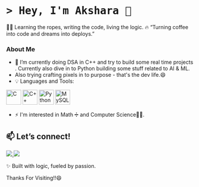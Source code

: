 
# <samp>&gt; Hey, I'm Akshara 👋
👩‍💻 Learning the ropes, writing the code, living the logic.
🔥 “Turning coffee into code and dreams into deploys.”

### About Me
- 🔭 I’m currently doing DSA in C++ and try to build some real time projects . Currently also dive in to Python building some stuff related to AI & ML.
- Also trying crafting pixels in to purpose - that's the dev life.😄
  <!-- - 💡 Programming languages I know: Python<img height=20 src="https://raw.githubusercontent.com/github/explore/80688e429a7d4ef2fca1e82350fe8e3517d3494d/topics/python/python.png"> | JavaScript <img height=20 src="https://raw.githubusercontent.com/github/explore/80688e429a7d4ef2fca1e82350fe8e3517d3494d/topics/javascript/javascript.png"> | HTML<img height=20 src="https://raw.githubusercontent.com/github/explore/80688e429a7d4ef2fca1e82350fe8e3517d3494d/topics/html/html.png">. -->
- 💡 Languages and Tools:
<p align="left">
    <!-- C -->
  <img src="https://cdn.jsdelivr.net/gh/devicons/devicon/icons/c/c-original.svg" alt="C" width="40"/>

  <!-- C++ -->
  <img src="https://cdn.jsdelivr.net/gh/devicons/devicon/icons/cplusplus/cplusplus-original.svg" alt="C++" width="40"/>

  <!-- Python -->
  <img src="https://cdn.jsdelivr.net/gh/devicons/devicon/icons/python/python-original.svg" alt="Python" width="40"/>
  
<!-- MySQL -->
  <img src="https://www.google.com/url?sa=i&url=https%3A%2F%2Fwww.geeksforgeeks.org%2Fblogs%2Ftop-sql-databases-to-learn%2F&psig=AOvVaw3bgZYvid_k7Yf56ofIFO6H&ust=1753448309756000&source=images&cd=vfe&opi=89978449&ved=0CBUQjRxqFwoTCIim1I_G1Y4DFQAAAAAdAAAAABAE" alt="MySQL" width="40"/>
</p>


<!-- - 🌱 Currently learning Rust <img height=20 src="https://github.com/rust-lang/rust-artwork/blob/master/logo/rust-logo-128x128.png">. -->
- ⚡ I'm interested in Math ➗ and Computer Science👩‍💻.
## 📫 Let’s connect!
<p align="left">
  <a href="mailto:akshara.agarwal12686@gmail.com" target="_blank">
    <img src="https://img.shields.io/badge/Gmail-D14836?style=for-the-badge&logo=gmail&logoColor=white"/>
  </a>
  <a href="https://www.linkedin.com/in/akshara-agarwal-364543211/" target="_blank">
    <img src="https://img.shields.io/badge/LinkedIn-0077B5?style=for-the-badge&logo=linkedin&logoColor=white"/>
  </a>
</p>

✨ Built with logic, fueled by passion.
    
Thanks For Visiting!!😄
